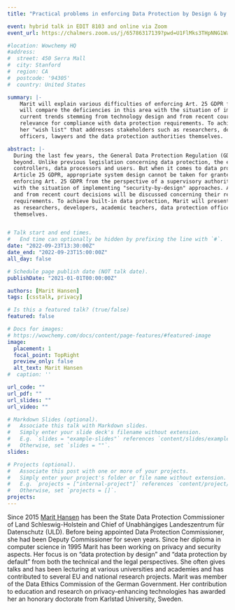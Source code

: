 ```yaml
---
title: "Practical problems in enforcing Data Protection by Design & by Default - the perspective of a Data Protection Authority"

event: hybrid talk in EDIT 8103 and online via Zoom
event_url: https://chalmers.zoom.us/j/65786317139?pwd=U1FlMks3THpNNG1WaFRJNkJxQXdBQT09

#location: Wowchemy HQ
#address:
#  street: 450 Serra Mall
#  city: Stanford
#  region: CA
#  postcode: '94305'
#  country: United States

summary: |-
    Marit will explain various difficulties of enforcing Art. 25 GDPR from the perspective of a supervisory authority. She 
    will compare the deficiencies in this area with the situation of implementing "security-by-design" approaches. Also, 
    current trends stemming from technology design and from recent court decisions will be discussed concerning their 
    relevance for compliance with data protection requirements. To achieve built-in data protection, Marit will present 
    her "wish list" that addresses stakeholders such as researchers, developers, academic teachers, data protection 
    officers, lawyers and the data protection authorities themselves.

abstract: |-
  During the last few years, the General Data Protection Regulation (GDPR) has changed data processing in Europe and 
  beyond. Unlike previous legislation concerning data protection, the existence of the GDPR is known by almost all data 
  controllers, data processors and users. But when it comes to data protection by design and by default as demanded by 
  Article 25 GDPR, appropriate system design cannot be taken for granted. Marit will explain various difficulties of 
  enforcing Art. 25 GDPR from the perspective of a supervisory authority. She will compare the deficiencies in this area 
  with the situation of implementing "security-by-design" approaches. Also, current trends stemming from technology design 
  and from recent court decisions will be discussed concerning their relevance for compliance with data protection 
  requirements. To achieve built-in data protection, Marit will present her "wish list" that addresses stakeholders such 
  as researchers, developers, academic teachers, data protection officers, lawyers and the data protection authorities 
  themselves.


# Talk start and end times.
#   End time can optionally be hidden by prefixing the line with `#`.
date: "2022-09-23T13:30:00Z"
date_end: "2022-09-23T15:00:00Z"
all_day: false

# Schedule page publish date (NOT talk date).
publishDate: "2021-01-01T00:00:00Z"

authors: [Marit Hansen]
tags: [csstalk, privacy]

# Is this a featured talk? (true/false)
featured: false

# Docs for images:
# https://wowchemy.com/docs/content/page-features/#featured-image
image:
  placement: 1
  focal_point: TopRight
  preview_only: false
  alt_text: Marit Hansen
#  caption: ''

url_code: ""
url_pdf: ""
url_slides: ""
url_video: ""

# Markdown Slides (optional).
#   Associate this talk with Markdown slides.
#   Simply enter your slide deck's filename without extension.
#   E.g. `slides = "example-slides"` references `content/slides/example-slides.md`.
#   Otherwise, set `slides = ""`.
slides:

# Projects (optional).
#   Associate this post with one or more of your projects.
#   Simply enter your project's folder or file name without extension.
#   E.g. `projects = ["internal-project"]` references `content/project/deep-learning/index.md`.
#   Otherwise, set `projects = []`.
projects:
---
```


Since 2015 [Marit Hansen](https://www.hansen-kronshagen.de/marit/en/) has been the State Data Protection Commissioner of Land Schleswig-Holstein and Chief of Unabhängiges Landeszentrum für Datenschutz (ULD). Before being appointed Data Protection Commissioner, she had been Deputy Commissioner for seven years. Since her diploma in computer science in 1995 Marit has been working on privacy and security aspects. Her focus is on “data protection by design” and “data protection by default” from both the technical and the legal perspectives. She often gives talks and has been lecturing at various universities and academies and has contributed to several EU and national research projects. Marit was member of the Data Ethics Commission of the German Government. Her contribution to education and research on privacy-enhancing technologies has awarded her an honorary doctorate from Karlstad University, Sweden.
